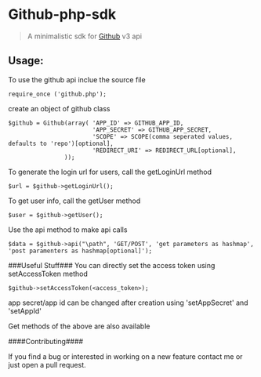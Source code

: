 Github-php-sdk
==============

> A minimalistic sdk for [Github](http://developer.github.com/v3/) v3 api

Usage:
-----
To use the github api inclue the source file

```require_once ('github.php');```

create an object of github class 

```
$github = Github(array( 'APP_ID' => GITHUB_APP_ID, 
                        'APP_SECRET' => GITHUB_APP_SECRET,
                        'SCOPE' => SCOPE(comma seperated values, defaults to 'repo')[optional],
                        'REDIRECT_URI' => REDIRECT_URL[optional],
                ));             
```

To generate the login url for users, call the getLoginUrl method

```$url = $github->getLoginUrl();```

To get user info, call the getUser method

```$user = $github->getUser();```

Use the api method to make api calls

```$data = $github->api("\path", 'GET/POST', 'get parameters as hashmap', 'post paramenters as hashmap[optional]');```

###Useful Stuff###
You can directly set the access token using setAccessToken method

```$github->setAccessToken(<access_token>);```

app secret/app id can be changed after creation using
'setAppSecret' and 'setAppId'

Get methods of the above are also available

####Contributing####

If you find a bug or interested in working on a new feature contact me or just open a pull request.